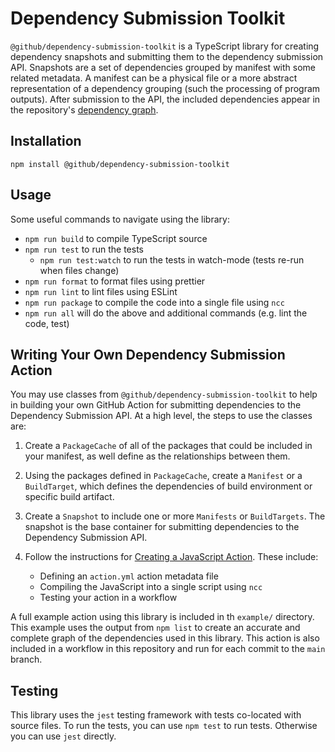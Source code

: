 # Dependency Submission Toolkit

`@github/dependency-submission-toolkit` is a TypeScript library for
creating dependency snapshots and submitting them to the dependency
submission API. Snapshots are a set of dependencies grouped by manifest with
some related metadata. A manifest can be a physical file or a more abstract
representation of a dependency grouping (such the processing of program
outputs). After submission to the API, the included dependencies appear in the
repository's [dependency
graph](https://docs.github.com/en/code-security/supply-chain-security/understanding-your-software-supply-chain/about-the-dependency-graph).

## Installation

```
npm install @github/dependency-submission-toolkit
```

## Usage

Some useful commands to navigate using the library:

- `npm run build` to compile TypeScript source
- `npm run test` to run the tests
    - `npm run test:watch` to run the tests in watch-mode (tests re-run
    when files change)
- `npm run format` to format files using prettier
- `npm run lint` to lint files using ESLint
- `npm run package` to compile the code into a single file using `ncc`
- `npm run all` will do the above and additional commands (e.g. lint the code, test)

## Writing Your Own Dependency Submission Action

You may use classes from `@github/dependency-submission-toolkit` to help
in building your own GitHub Action for submitting dependencies to the
Dependency Submission API. At a high level, the steps to use the classes
are:

1. Create a `PackageCache` of all of the packages that could be included in your
   manifest, as well define as the relationships between them.

2. Using the packages defined in `PackageCache`, create a `Manifest` or
   a `BuildTarget`, which defines the dependencies of build environment or
   specific build artifact.

3. Create a `Snapshot` to include one or more `Manifests` or
   `BuildTargets`. The snapshot is the base container for submitting
   dependencies to the Dependency Submission API.

4. Follow the instructions for [Creating a JavaScript Action](https://docs.github.com/en/actions/creating-actions/creating-a-javascript-action). These include:

    - Defining an `action.yml` action metadata file
    - Compiling the JavaScript into a single script using `ncc`
    - Testing your action in a workflow

A full example action using this library is included in th `example/`
directory. This example uses the output from `npm list` to create an accurate
and complete graph of the dependencies used in this library. This action is
also included in a workflow in this repository and run for each commit to the
`main` branch.


## Testing

This library uses the `jest` testing framework with tests co-located with
source files. To run the tests, you can use `npm test` to run tests.
Otherwise you can use `jest` directly.
